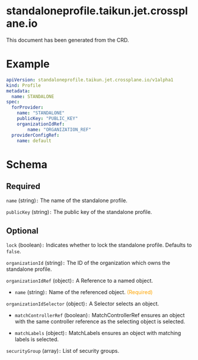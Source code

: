 
standaloneprofile.taikun.jet.crossplane.io
==========================================


This document has been generated from the CRD.
  

# Example


```yaml
apiVersion: standaloneprofile.taikun.jet.crossplane.io/v1alpha1
kind: Profile
metadata:
  name: STANDALONE
spec:
  forProvider:
    name: "STANDALONE"
    publicKey: "PUBLIC_KEY"
    organizationIdRef:
        name: "ORGANIZATION_REF"
  providerConfigRef:
    name: default

```  

# Schema
  

## Required
  
`name` (string)`:` The name of the standalone profile.
  
`publicKey` (string)`:` The public key of the standalone profile.
  

## Optional
  
`lock` (boolean)`:` Indicates whether to lock the standalone profile. Defaults to `false`.
  
`organizationId` (string)`:` The ID of the organization which owns the standalone profile.
  
`organizationIdRef` (object)`:` A Reference to a named object.

* `name` (string)`:` Name of the referenced object.<font color="orange"> (Required)</font>  
  
`organizationIdSelector` (object)`:` A Selector selects an object.

* `matchControllerRef` (boolean)`:` MatchControllerRef ensures an object with the same controller reference as the selecting object is selected.  

* `matchLabels` (object)`:` MatchLabels ensures an object with matching labels is selected.  
  
`securityGroup` (array)`:` List of security groups.
  

